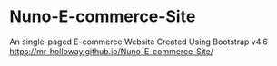 # Nuno-E-commerce-Site
An single-paged E-commerce Website Created Using Bootstrap v4.6
https://mr-holloway.github.io/Nuno-E-commerce-Site/
